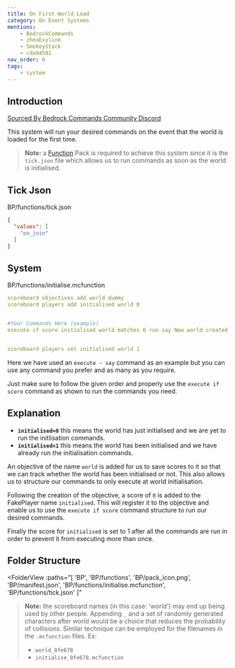```yaml
---
title: On First World Load
category: On Event Systems
mentions:
    - BedrockCommands
    - zheaEvyline
    - SmokeyStack
    - cda94581
nav_order: 6
tags:
    - system
---
```


## Introduction

[Sourced By Bedrock Commands Community Discord](https://discord.gg/SYstTYx5G5)

This system will run your desired commands on the event that the world is loaded for the first time.
> **Note:** a [Function](/commands/mcfunctions) Pack is required to achieve this system since it is the `tick.json` file which allows us to run commands as soon as the world is initialised.


## Tick Json

<CodeHeader>BP/functions/tick.json</CodeHeader>
```json
{
  "values": [
    "on_join"
  ]
}
```

## System

<CodeHeader>BP/functions/initialise.mcfunction</CodeHeader>
```yaml
scoreboard objectives add world dummy
scoreboard players add initialised world 0


#Your Commands Here (example)
execute if score initialised world matches 0 run say New world created!


scoreboard players set initialised world 1
```

Here we have used an `execute - say` command as an example but you can use any command you prefer and as many as you require.

Just make sure to follow the given order and properly use the `execute if score` command as shown to run the commands you need.

## Explanation

- **` initialised=0 `** this means the world has just initialised and we are yet to run the initlisation commands.
- **` initialised=1 `** this means the world has been initialised and we have already run the initialisation commands.

An objective of the name `world` is added for us to save scores to it so that we can track whether the world has been initialised or not. This also allows us to structure our commands to only execute at world initialisation.

Following the creation of the objective, a score of `0` is added to the FakePlayer name `initialised`. This will register it to the objective and enable us to use the `execute if score` command structure to run our desired commands.

Finally the score for `initialised` is set to 1 after all the commands are run in order to prevent it from executing more than once.

## Folder Structure

<FolderView
	:paths="[
    'BP',
    'BP/functions',
    'BP/pack_icon.png',
    'BP/manifest.json',
    'BP/functions/initialise.mcfunction',
    'BP/functions/tick.json'
]"
></FolderView>

> **Note:** the scoreboard names (in this case: 'world') may end up being used by other people. Appending ` _ ` and a set of randomly generated characters after world would be a choice that reduces the probability of collisions. Similar technique can be employed for the filenames in the ` .mcfunction ` files. Ex:
> - ` world_0fe678 `
> - ` initialise_0fe678.mcfunction `
